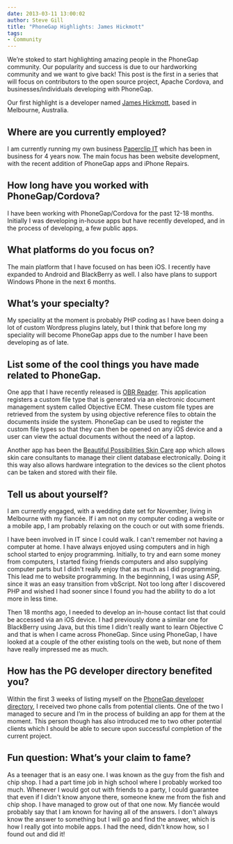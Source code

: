 ```yaml
---
date: 2013-03-11 13:00:02
author: Steve Gill
title: "PhoneGap Highlights: James Hickmott"
tags:
- Community
---
```


We’re stoked to start highlighting amazing people in the PhoneGap community. Our popularity and success is due to our hardworking community and we want to give back!  This post is the first in a series that will focus on contributors to the open source project, Apache Cordova, and businesses/individuals developing with PhoneGap.

Our first highlight is a developer named [James Hickmott](https://twitter.com/JamesWHickmott), based in Melbourne, Australia.

## Where are you currently employed?

I am currently running my own business [Paperclip IT](http://www.paperclipit.com.au/) which has been in business for 4 years now. The main focus has been website development, with the recent addition of PhoneGap apps and iPhone Repairs.

## How long have you worked with PhoneGap/Cordova?

I have been working with PhoneGap/Cordova for the past 12-18 months. Initially I was developing in-house apps but have recently developed, and in the process of developing, a few public apps.

## What platforms do you focus on?

The main platform that I have focused on has been iOS. I recently have expanded to Android and BlackBerry as well. I also have plans to support Windows Phone in the next 6 months.

## What’s your specialty?

My speciality at the moment is probably PHP coding as I have been doing a lot of custom Wordpress plugins lately, but I think that before long my speciality will become PhoneGap apps due to the number I have been developing as of late.

## List some of the cool things you have made related to PhoneGap.

One app that I have recently released is [OBR Reader](http://phonegap.com/app/obr-reader/). This application registers a custom file type that is generated via an electronic document management system called Objective ECM. These custom file types are retrieved from the system by using objective reference files to obtain the documents inside the system. PhoneGap can be used to register the custom file types so that they can then be opened on any iOS device and a user can view the actual documents without the need of a laptop.

Another app has been the [Beautiful Possibilities Skin Care](http://phonegap.com/app/beautiful-possibilities-skin-care/) app which allows skin care consultants to manage their client database electronically. Doing it this way also allows hardware integration to the devices so the client photos can be taken and stored with their file.

## Tell us about yourself?

I am currently engaged, with a wedding date set for November, living in Melbourne with my fiancée. If i am not on my computer coding a website or a mobile app, I am probably relaxing on the couch or out with some friends.

I have been involved in IT since I could walk. I can't remember not having a computer at home. I have always enjoyed using computers and in high school started to enjoy programming. Initially, to try and earn some money from computers, I started fixing friends computers and also supplying computer parts but I didn't really enjoy that as much as I did programming. This lead me to website programming. In the beginnning, I was using ASP, since it was an easy transition from vbScript. Not too long after I discovered PHP and wished I had sooner since I found you had the ability to do a lot more in less time.

Then 18 months ago, I needed to develop an in-house contact list that could be accessed via an iOS device. I had previously done a similar one for BlackBerry using Java, but this time I didn't really want to learn Objective C and that is when I came across PhoneGap. Since using PhoneGap, I have looked at a couple of the other existing tools on the web, but none of them have really impressed me as much.

## How has the PG developer directory benefited you?

Within the first 3 weeks of listing myself on the [PhoneGap developer directory](http://people.phonegap.com/), I received two phone calls from potential clients. One of the two I managed to secure and I’m in the process of building an app for them at the moment. This person though has also introduced me to two other potential clients which I should be able to secure upon successful completion of the current project.

## Fun question: What’s your claim to fame?

As a teenager that is an easy one. I was known as the guy from the fish and chip shop. I had a part time job in high school where I probably worked too much. Whenever I would got out with friends to a party, I could guarantee that even if I didn't know anyone there, someone knew me from the fish and chip shop. I have managed to grow out of that one now. My fiancée would probably say that I am known for having all of the answers. I don't always know the answer to something but I will go and find the answer, which is how I really got into mobile apps. I had the need, didn't know how, so I found out and did it!
